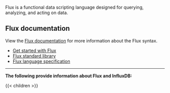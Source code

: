 
Flux is a functional data scripting language designed for querying, analyzing, and acting on data.

## Flux documentation
View the [Flux documentation](/flux/v0/) for more information about
the Flux syntax.

- [Get started with Flux](/flux/v0/get-started/)
- [Flux standard library](/flux/v0/stdlib/)
- [Flux language specification](/flux/v0/spec/)

---

**The following provide information about Flux and InfluxDB:**

{{< children >}}
